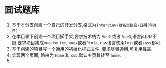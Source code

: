 # 面试题库

1. 基于本分支创建一个自己的开发分支,格式为`interview-姓名全拼音-日期(年月日)`
2. 在本目录下创建一个项目脚手架,要求技术栈为 `Vue2` 或者 `Vue3`,语言js和ts不限,要求项目集成`vue-router`, `vuex`或者`Pinia`, css语言使用`less`或者`sass`都可.
3. 基于创建的项目写一个通用的初始化样式文件. 要求尽量通用,可复用性高.
4. 实现两个页面, 路由为 `home` 和 `sub`.默认主页跳转至 `home`.
5. 